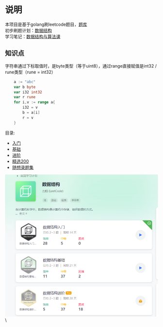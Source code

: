 # 说明
本项目是基于golang刷leetcode题目，[题库](https://leetcode-cn.com/problemset/all/) \
初步刷题计划：[数据结构](https://leetcode-cn.com/study-plan/data-structures/?progress=v04mu2t) \
学习笔记：[数据结构与算法课](notes/icource.md)

## 知识点
字符串通过下标取值时，是byte类型（等于uint8），通过range直接赋值是int32 / rune类型（rune = int32）
```go
	a := "abc"
	var b byte
	var i32 int32
	var r rune
	for i,v := range a{
		i32 = v
		b = a[i]
		r = v
	}
```

目录:
- [入门](notes/getting_started.md)
- [基础](notes/base.md)
- [进阶](notes/advance.md)
- [精选200](notes/chosen.md)
- [随想录题集](notes/random.md)

![](img/structure.png) \


